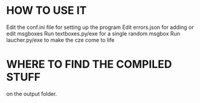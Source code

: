 # HOW TO USE IT
Edit the conf.ini file for setting up the program
Edit errors.json for adding or edit msgboxes
Run textboxes.py/exe for a single random msgbox
Run laucher.py/exe to make the cze come to life
# WHERE TO FIND THE COMPILED STUFF
on the output folder.
